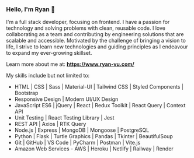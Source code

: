 ### Hello, I'm **Ryan** 👋
I'm a full stack developer, focusing on frontend. I have a passion for technology and solving problems with clean, reusable code. I love collaborating as a team and contributing by engineering solutions that are scalable and accessible. Motivated by the challenge of bringing a vision to life, I strive to learn new technologies and guiding principles as I endeavour to expand my ever-growing skillset.
  
Learn more about me at: **https://www.ryan-vu.com/**  
  
My skills include but not limited to:  
- HTML | CSS | Sass | Material-UI | Tailwind CSS | Styled Components | Bootstrap
- Responsive Design | Modern UI/UX Design
- JavaScript ES6 | jQuery | React | Redux Toolkit | React Query | Context API
- Unit Testing | React Testing Library | Jest 
- REST API | Axios | RTK Query 
- Node.js | Express | MongoDB | Mongoose | PostgreSQL 
- Python | Flask | Turtle Graphics | Pandas | Tkinter | BeautifulSoup 
- Git | GitHub | VS Code | PyCharm | Postman | Vite.js
- Amazon Web Services - AWS | Heroku | Netlify | Railway | Render



<!--
**ryanvu2022/ryanvu2022** is a ✨ _special_ ✨ repository because its `README.md` (this file) appears on your GitHub profile.

Here are some ideas to get you started:

- 🔭 I’m currently working on ...
- 🌱 I’m currently learning ...
- 👯 I’m looking to collaborate on ...
- 🤔 I’m looking for help with ...
- 💬 Ask me about ...
- 📫 How to reach me: ...
- 😄 Pronouns: ...
- ⚡ Fun fact: ...
-->

